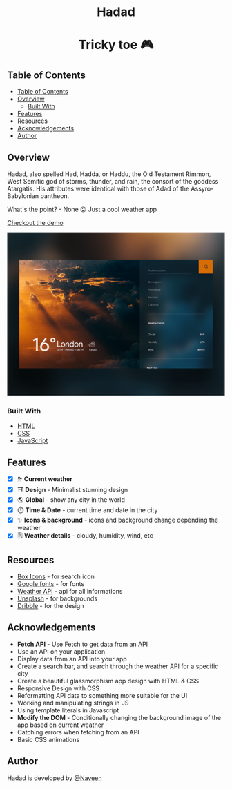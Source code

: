<h1 align="center">Hadad <h1 align="center">Tricky toe 🎮</h1>

## Table of Contents

- [Table of Contents](#table-of-contents)
- [Overview](#overview)
  - [Built With](#built-with)
- [Features](#features)
- [Resources](#resources)
- [Acknowledgements](#acknowledgements)
- [Author](#author)

## Overview
Hadad, also spelled Had, Hadda, or Haddu, the Old Testament Rimmon, West Semitic god of storms, thunder, and rain, the consort of the goddess Atargatis. His attributes were identical with those of Adad of the Assyro-Babylonian pantheon. 

What's the point? - None 😜
Just a cool weather app

[Checkout the demo](https://hadad-weather-blan.netlify.app/)

[![screenshot](Img/preview.png)](https://hadad-weather-blan.netlify.app/)

### Built With

<!-- This section should list any major frameworks that you built your project using. Here are a few examples.-->

- [HTML](https://developer.mozilla.org/en-US/docs/Web/HTML)
- [CSS](https://developer.mozilla.org/en-US/docs/Web/CSS)
- [JavaScript](https://developer.mozilla.org/en-US/docs/Web/JavaScript)

## Features

- [x] ⛈ **Current weather**
- [x] ⛩️  **Design** - Minimalist stunning design
- [x] 🌎 **Global** - show any city in the world
- [x] ⏱️  **Time & Date** - current time and date in the city
- [x] ✨  **Icons & background** - icons and background change depending the weather
- [x] 🗒️ **Weather details** - cloudy, humidity, wind, etc
 
## Resources
- [Box Icons](https://boxicons.com/?query=) - for search icon
- [Google fonts](https://fonts.google.com/) - for fonts
- [Weather API](https://www.weatherapi.com/) - api for all informations
- [Unsplash](https://unsplash.com/) - for backgrounds
- [Dribble](https://dribbble.com/) - for the design

## Acknowledgements

- **Fetch API** - Use Fetch to get data from an API
- Use an API on your application
- Display data from an API into your app
- Create a search bar, and search through the weather API for a specific city
- Create a beautiful glassmorphism app design with HTML & CSS
- Responsive Design with CSS
- Reformatting API data to something more suitable for the UI
- Working and manipulating strings in JS
- Using template literals in Javascript
- **Modify the DOM** - Conditionally changing the background image of the app based on current weather
- Catching errors when fetching from an API
- Basic CSS animations
  
## Author

Hadad is developed by [@Naveen](https://github.com/claymeers)</h1>